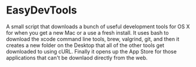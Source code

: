 # EasyDevTools
A small script that downloads a bunch of useful development tools for OS X for when you get a new Mac or a use a fresh install. It uses bash to download the xcode command line tools, brew, valgrind, git, and then it creates a new folder on the Desktop that all of the other tools get downloaded to using cURL. Finally it opens up the App Store for those applications that can't be downlaod directly from the web. 
